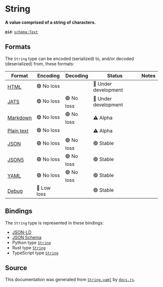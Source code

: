 # String

**A value comprised of a string of characters.**

**`@id`**: [`schema:Text`](https://schema.org/Text)

## Formats

The `String` type can be encoded (serialized) to, and/or decoded (deserialized) from, these formats:

| Format                                                                                        | Encoding      | Decoding     | Status                 | Notes |
| --------------------------------------------------------------------------------------------- | ------------- | ------------ | ---------------------- | ----- |
| [HTML](https://github.com/stencila/stencila/blob/main/docs/reference/formats/html.md)         | 🟢 No loss     |              | 🚧 Under development    |       |
| [JATS](https://github.com/stencila/stencila/blob/main/docs/reference/formats/jats.md)         | 🟢 No loss     | 🟢 No loss    | 🚧 Under development    |       |
| [Markdown](https://github.com/stencila/stencila/blob/main/docs/reference/formats/markdown.md) | 🟢 No loss     | 🟢 No loss    | ⚠️ Alpha               |       |
| [Plain text](https://github.com/stencila/stencila/blob/main/docs/reference/formats/text.md)   | 🟢 No loss     |              | ⚠️ Alpha               |       |
| [JSON](https://github.com/stencila/stencila/blob/main/docs/reference/formats/json.md)         | 🟢 No loss     | 🟢 No loss    | 🟢 Stable               |       |
| [JSON5](https://github.com/stencila/stencila/blob/main/docs/reference/formats/json5.md)       | 🟢 No loss     | 🟢 No loss    | 🟢 Stable               |       |
| [YAML](https://github.com/stencila/stencila/blob/main/docs/reference/formats/yaml.md)         | 🟢 No loss     | 🟢 No loss    | 🟢 Stable               |       |
| [Debug](https://github.com/stencila/stencila/blob/main/docs/reference/formats/debug.md)       | 🔷 Low loss    |              | 🟢 Stable               |       |

## Bindings

The `String` type is represented in these bindings:

- [JSON-LD](https://stencila.dev/String.jsonld)
- [JSON Schema](https://stencila.dev/String.schema.json)
- Python type [`String`](https://github.com/stencila/stencila/blob/main/python/python/stencila/types/string.py)
- Rust type [`String`](https://github.com/stencila/stencila/blob/main/rust/schema/src/types/string.rs)
- TypeScript type [`String`](https://github.com/stencila/stencila/blob/main/typescript/src/types/String.ts)

## Source

This documentation was generated from [`String.yaml`](https://github.com/stencila/stencila/blob/main/schema/String.yaml) by [`docs.rs`](https://github.com/stencila/stencila/blob/main/rust/schema-gen/src/docs.rs).